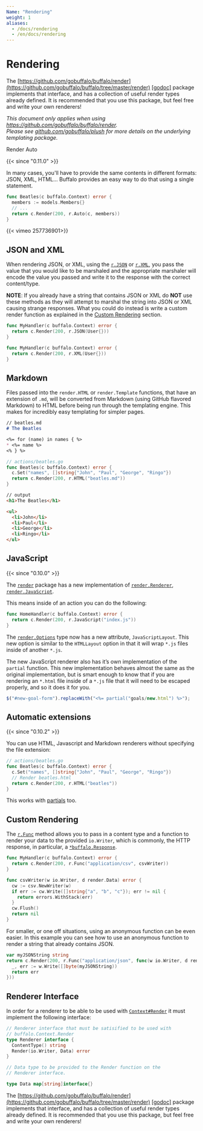 ```yaml
---
Name: "Rendering"
weight: 1
aliases:
  - /docs/rendering
  - /en/docs/rendering
---
```


# Rendering


The [https://github.com/gobuffalo/buffalo/render](https://github.com/gobuffalo/buffalo/tree/master/render) [[godoc]](https://godoc.org/github.com/gobuffalo/buffalo/render) package implements that interface, and has a collection of useful render types already defined. It is recommended that you use this package, but feel free and write your own renderers!

<p>
<em>This document only applies when using <a href="https://github.com/gobuffalo/buffalo/tree/master/render" rel="nofollow">https://github.com/gobuffalo/buffalo/render</a>.</em><br>
<em>Please see <a href="https://github.com/gobuffalo/plush" target="_blank">github.com/gobuffalo/plush</a> for more details on the underlying templating package.</em>
</p

## Render Auto

{{< since "0.11.0" >}}

In many cases, you'll have to provide the same contents in different formats: JSON, XML, HTML... Buffalo provides an easy way to do that using a single statement.

```go
func Beatles(c buffalo.Context) error {
  members := models.Members{}
  // ...
  return c.Render(200, r.Auto(c, members))
}
```

{{< vimeo 257736901>}}

## JSON and XML

When rendering JSON, or XML, using the [`r.JSON`](https://godoc.org/github.com/gobuffalo/buffalo/render#JSON) or [`r.XML`](https://godoc.org/github.com/gobuffalo/buffalo/render#XML), you pass the value that you would like to be marshaled and the appropriate marshaler will encode the value you passed and write it to the response with the correct content/type.

**NOTE**: If you already have a string that contains JSON or XML do **NOT** use these methods as they will attempt to marshal the string into JSON or XML causing strange responses.
What you could do instead is write a custom render function as explained in the [Custom Rendering](#custom-rendering) section.
```go
func MyHandler(c buffalo.Context) error {
  return c.Render(200, r.JSON(User{}))
}
```

```go
func MyHandler(c buffalo.Context) error {
  return c.Render(200, r.XML(User{}))
}
```


## Markdown

Files passed into the `render.HTML` or `render.Template` functions, that have an extension of `.md`, will be converted from Markdown (using GitHub flavored Markdown) to HTML before being run through the templating engine. This makes for incredibly easy templating for simpler pages.

```md
// beatles.md
# The Beatles

<%= for (name) in names { %>
* <%= name %>
<% } %>
```

```go
// actions/beatles.go
func Beatles(c buffalo.Context) error {
  c.Set("names", []string{"John", "Paul", "George", "Ringo"})
  return c.Render(200, r.HTML("beatles.md"))
}
```

```html
// output
<h1>The Beatles</h1>

<ul>
  <li>John</li>
  <li>Paul</li>
  <li>George</li>
  <li>Ringo</li>
</ul>
```


## JavaScript
{{< since "0.10.0" >}}

The [`render`](https://godoc.org/github.com/gobuffalo/buffalo/render) package has a new implementation of [`render.Renderer`](https://godoc.org/github.com/gobuffalo/buffalo/render#Renderer), [`render.JavaScript`](https://godoc.org/github.com/gobuffalo/buffalo/render#JavaScript).

This means inside of an action you can do the following:

```go
func HomeHandler(c buffalo.Context) error {
  return c.Render(200, r.JavaScript("index.js"))
}
```

The [`render.Options`](https://godoc.org/github.com/gobuffalo/buffalo/render#Options) type now has a new attribute, `JavaScriptLayout`. This new option is similar to the `HTMLLayout` option in that it will wrap `*.js` files inside of another `*.js`.

The new JavaScript renderer also has it’s own implementation of the `partial` function. This new implementation behaves almost the same as the original implementation, but is smart enough to know that if you are rendering an `*.html` file inside of a `*.js` file that it will need to be escaped properly, and so it does it for you.

```javascript
$("#new-goal-form").replaceWith("<%= partial("goals/new.html") %>");
```


## Automatic extensions

{{< since "0.10.2" >}}

You can use HTML, Javascript and Markdown renderers without specifying the file extension:

```go
// actions/beatles.go
func Beatles(c buffalo.Context) error {
  c.Set("names", []string{"John", "Paul", "George", "Ringo"})
  // Render beatles.html
  return c.Render(200, r.HTML("beatles"))
}
```

This works with [partials](/documentation/frontend-layer/partials) too.


## Custom Rendering

The [`r.Func`](https://godoc.org/github.com/gobuffalo/buffalo/render#Func) method allows you to pass in a content type and a function to render your data to the provided `io.Writer`, which is commonly, the HTTP response, in particular, a [`*buffalo.Response`](https://godoc.org/github.com/gobuffalo/buffalo#Response).

```go
func MyHandler(c buffalo.Context) error {
  return c.Render(200, r.Func("application/csv", csvWriter))
}

func csvWriter(w io.Writer, d render.Data) error {
  cw := csv.NewWriter(w)
  if err := cw.Write([]string{"a", "b", "c"}); err != nil {
    return errors.WithStack(err)
  }
  cw.Flush()
  return nil
}
```

For smaller, or one off situations, using an anonymous function can be even easier.
In this example you can see how to use an anonymous function to render a string that already contains JSON.
```go
var myJSONString string
return c.Render(200, r.Func("application/json", func(w io.Writer, d render.Data) error {
  _, err := w.Write([]byte(myJSONString))
  return err
}))
```

## Renderer Interface

In order for a renderer to be able to be used with [`Context#Render`](/documentation/request_handling/context#context-and-rendering) it must implement the following interface:

```go
// Renderer interface that must be satisified to be used with
// buffalo.Context.Render
type Renderer interface {
  ContentType() string
  Render(io.Writer, Data) error
}

// Data type to be provided to the Render function on the
// Renderer interface.

type Data map[string]interface{}
```

The [https://github.com/gobuffalo/buffalo/render](https://github.com/gobuffalo/buffalo/tree/master/render) [[godoc]](https://godoc.org/github.com/gobuffalo/buffalo/render) package implements that interface, and has a collection of useful render types already defined. It is recommended that you use this package, but feel free and write your own renderers!


